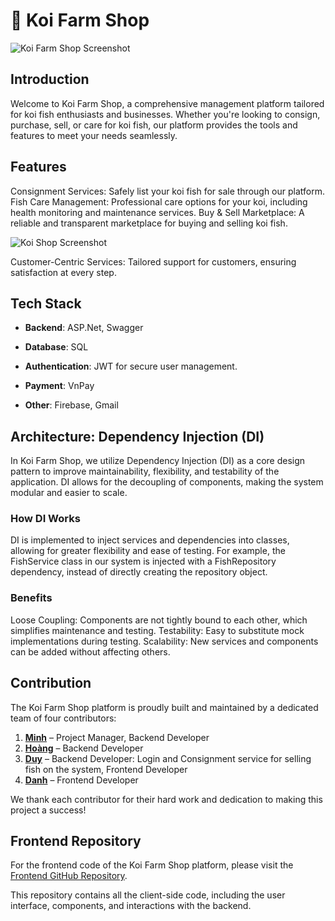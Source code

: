 ﻿# 🌊 Koi Farm Shop

![Koi Farm Shop Screenshot](./images/Homepage.png)

## Introduction
Welcome to Koi Farm Shop, a comprehensive management platform tailored for koi fish enthusiasts and businesses. 
Whether you're looking to consign, purchase, sell, or care for koi fish, our platform provides the tools and features to meet your needs seamlessly.

## Features
Consignment Services: Safely list your koi fish for sale through our platform.
Fish Care Management: Professional care options for your koi, including health monitoring and maintenance services.
Buy & Sell Marketplace: A reliable and transparent marketplace for buying and selling koi fish.

![Koi Shop Screenshot](./images/KoiShop.png)

Customer-Centric Services: Tailored support for customers, ensuring satisfaction at every step.

## Tech Stack
- **Backend**: ASP.Net, Swagger

- **Database**: SQL

- **Authentication**: JWT for secure user management.

- **Payment**: VnPay

- **Other**: Firebase, Gmail

## Architecture: Dependency Injection (DI)
In Koi Farm Shop, we utilize Dependency Injection (DI) as a core design pattern to improve maintainability, flexibility, and testability of the application. DI allows for the decoupling of components, making the system modular and easier to scale.

### How DI Works
DI is implemented to inject services and dependencies into classes, allowing for greater flexibility and ease of testing. For example, the FishService class in our system is injected with a FishRepository dependency, instead of directly creating the repository object.

### Benefits
Loose Coupling: Components are not tightly bound to each other, which simplifies maintenance and testing.
Testability: Easy to substitute mock implementations during testing.
Scalability: New services and components can be added without affecting others.

## Contribution
The Koi Farm Shop platform is proudly built and maintained by a dedicated team of four contributors:

1. **[Minh](https://github.com/pq-minh)** – Project Manager, Backend Developer
2. **[Hoàng](https://github.com/VHoangSE)** –  Backend Developer
3. **[Duy](https://github.com/ChickenCode-FPT)** – Backend Developer: Login and Consignment service for selling fish on the system, Frontend Developer
4. **[Danh](https://github.com/danh-pham235)** – Frontend Developer

We thank each contributor for their hard work and dedication to making this project a success!

## Frontend Repository  
For the frontend code of the Koi Farm Shop platform, please visit the [Frontend GitHub Repository](https://github.com/pq-minh/KoiFarmShopFE).

This repository contains all the client-side code, including the user interface, components, and interactions with the backend.
